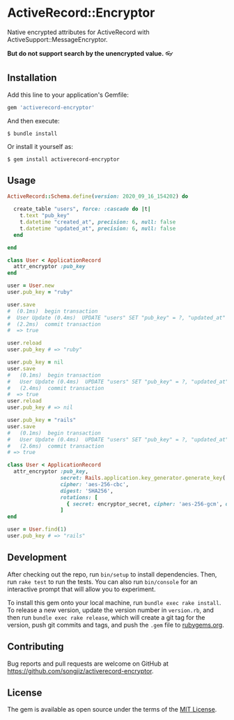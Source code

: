 # ActiveRecord::Encryptor

Native encrypted attributes for ActiveRecord with ActiveSupport::MessageEncryptor.

**But do not support search by the unencrypted value.** 👓

## Installation

Add this line to your application's Gemfile:

```ruby
gem 'activerecord-encryptor'
```

And then execute:

    $ bundle install

Or install it yourself as:

    $ gem install activerecord-encryptor

## Usage

```ruby
ActiveRecord::Schema.define(version: 2020_09_16_154202) do

  create_table "users", force: :cascade do |t|
    t.text "pub_key"
    t.datetime "created_at", precision: 6, null: false
    t.datetime "updated_at", precision: 6, null: false
  end

end
```

```ruby
class User < ApplicationRecord
  attr_encryptor :pub_key
end
```

```ruby
user = User.new
user.pub_key = "ruby"

user.save
#  (0.1ms)  begin transaction
#  User Update (0.4ms)  UPDATE "users" SET "pub_key" = ?, "updated_at" = ? WHERE "users"."id" = ?  [["pub_key", "UjlTT0xWWkVoSXVTekYvR3ZuQjVJZz09LS1jMjJqL2JlRUl5UlFhcFVLSk5JNVZ3PT0=--8a0629d448118e61cc8d21f643ae4875f8fc929319c31f5a3b30fdf7f0920f62"], ["updated_at", "2020-09-29 10:54:42.067929"], ["id", 1]]
#  (2.2ms)  commit transaction
#  => true

user.reload
user.pub_key # => "ruby"

user.pub_key = nil
user.save
#   (0.1ms)  begin transaction
#   User Update (0.4ms)  UPDATE "users" SET "pub_key" = ?, "updated_at" = ? WHERE "users"."id" = ?  [["pub_key", nil], ["updated_at", "2020-09-29 10:56:10.167344"], ["id", 1]]
#   (2.4ms)  commit transaction
#  => true
user.reload
user.pub_key # => nil

user.pub_key = "rails"
user.save
#   (0.1ms)  begin transaction
#   User Update (0.4ms)  UPDATE "users" SET "pub_key" = ?, "updated_at" = ? WHERE "users"."id" = ?  [["pub_key", "RGM4eC9USE80bDk3N1BrSUdOaDZUZz09LS1VT016ckhHUVJUbVdsSncyNkRMNEd3PT0=--988267203a47d39ef991af785f3d381bbc10afe1dd92de3244d8eba1acf34697"], ["updated_at", "2020-09-29 10:58:54.283360"], ["id", 1]]
#   (2.6ms)  commit transaction
# => true
```

```ruby
class User < ApplicationRecord
  attr_encryptor :pub_key,
                 secret: Rails.application.key_generator.generate_key('user/pub_key', ActiveSupport::MessageEncryptor.key_len),
                 cipher: 'aes-256-cbc',
                 digest: 'SHA256',
                 rotations: [
                   { secret: encryptor_secret, cipher: 'aes-256-gcm', digest: 'SHA1' }
                 ]
end

user = User.find(1)
user.pub_key # => "rails"
```

## Development

After checking out the repo, run `bin/setup` to install dependencies. Then, run `rake test` to run the tests. You can also run `bin/console` for an interactive prompt that will allow you to experiment.

To install this gem onto your local machine, run `bundle exec rake install`. To release a new version, update the version number in `version.rb`, and then run `bundle exec rake release`, which will create a git tag for the version, push git commits and tags, and push the `.gem` file to [rubygems.org](https://rubygems.org).

## Contributing

Bug reports and pull requests are welcome on GitHub at https://github.com/songjiz/activerecord-encryptor.


## License

The gem is available as open source under the terms of the [MIT License](https://opensource.org/licenses/MIT).
